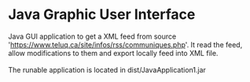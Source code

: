 # Java Graphic User Interface
Java GUI application to get a XML feed from source 'https://www.teluq.ca/site/infos/rss/communiques.php'. It read the feed, allow modifications to them and export locally feed into XML file.<br><br>
The runable application is located in dist/JavaApplication1.jar
